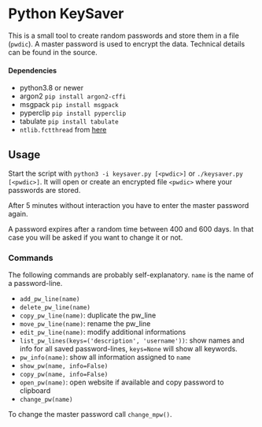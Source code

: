 # Python KeySaver

This is a small tool to create random passwords and store them in a file (`pwdic`).
A master password is used to encrypt the data. Technical details can be found in the source.


#### Dependencies

- python3.8 or newer
- argon2 `pip install argon2-cffi`
- msgpack `pip install msgpack`
- pyperclip `pip install pyperclip`
- tabulate `pip install tabulate`
- `ntlib.fctthread` from [here](https://github.com/lugino-emeritus/py-ntlib)


## Usage

Start the script with `python3 -i keysaver.py [<pwdic>]` or `./keysaver.py [<pwdic>]`. It will open or create an encrypted file `<pwdic>` where your passwords are stored.

After 5 minutes without interaction you have to enter the master password again.

A password expires after a random time between 400 and 600 days. In that case you will be asked if you want to change it or not.


### Commands

The following commands are probably self-explanatory. `name` is the name of a password-line.

- `add_pw_line(name)`
- `delete_pw_line(name)`
- `copy_pw_line(name)`: duplicate the pw_line
- `move_pw_line(name)`: rename the pw_line
- `edit_pw_line(name)`: modify additional informations
- `list_pw_lines(keys=('description', 'username'))`: show names and info for all saved password-lines, `keys=None` will show all keywords.
- `pw_info(name)`: show all information assigned to `name`
- `show_pw(name, info=False)`
- `copy_pw(name, info=False)`
- `open_pw(name)`: open website if available and copy password to clipboard
- `change_pw(name)`

To change the master password call `change_mpw()`.
